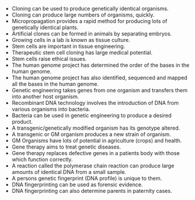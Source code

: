 - Cloning can be used to produce genetically identical organisms.
- Cloning can produce large numbers of organisms, quickly.
- Micropropagation provides a rapid method for producing lots of genetically identical plants.
- Artificial clones can be formed in animals by separating embryos.
- Growing cells in a lab is known as tissue culture.
- Stem cells are important in tissue engineering.
- Therapeutic stem cell cloning has large medical potential.
- Stem cells raise ethical issues.
- The human genome project has determined the order of the bases in the human genome.
- The human genome project has also identified, sequenced and mapped all the bases in the human genome.
- Genetic engineering takes genes from one organism and transfers them into another host organism.
- Recombinant DNA technology involves the introduction of DNA from various organisms into bacteria.
- Bacteria can be used in genetic engineering to produce a desired product.
- A transgenic/genetically modified organism has its genotype altered.
- A transgenic or GM organism produces a new strain of organism.
- GM Organisms have lots of potential in agriculture (crops) and health.
- Gene therapy aims to treat genetic diseases.
- Gene therapy replaces defective genes in a patients body with those which function correctly.
- A reaction called the polymerase chain reaction can produce large amounts of identical DNA from a small sample.
- A persons genetic fingerprint (DNA profile) is unique to them.
- DNA fingerprinting can be used as forensic evidence.
- DNA fingerprinting can also determine parents in paternity cases.